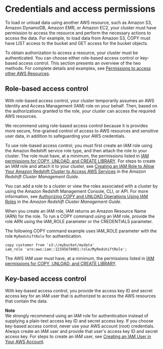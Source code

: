# Credentials and access permissions<a name="loading-data-access-permissions"></a>

 To load or unload data using another AWS resource, such as Amazon S3, Amazon DynamoDB, Amazon EMR, or Amazon EC2, your cluster must have permission to access the resource and perform the necessary actions to access the data\. For example, to load data from Amazon S3, COPY must have LIST access to the bucket and GET access for the bucket objects\. 

To obtain authorization to access a resource, your cluster must be authenticated\. You can choose either role\-based access control or key\-based access control\. This section presents an overview of the two methods\. For complete details and examples, see [Permissions to access other AWS Resources](copy-usage_notes-access-permissions.md)\.

## Role\-based access control<a name="loading-data-access-role-based"></a>

With role\-based access control, your cluster temporarily assumes an AWS Identity and Access Management \(IAM\) role on your behalf\. Then, based on the authorizations granted to the role, your cluster can access the required AWS resources\.

We recommend using role\-based access control because it is provides more secure, fine\-grained control of access to AWS resources and sensitive user data, in addition to safeguarding your AWS credentials\.

To use role\-based access control, you must first create an IAM role using the Amazon Redshift service role type, and then attach the role to your cluster\. The role must have, at a minimum, the permissions listed in [IAM permissions for COPY, UNLOAD, and CREATE LIBRARY](copy-usage_notes-access-permissions.md#copy-usage_notes-iam-permissions)\. For steps to create an IAM role and attach it to your cluster, see [Creating an IAM Role to Allow Your Amazon Redshift Cluster to Access AWS Services](https://docs.aws.amazon.com/redshift/latest/mgmt/authorizing-redshift-service.html#authorizing-redshift-service-creating-an-iam-role) in the *Amazon Redshift Cluster Management Guide*\.

You can add a role to a cluster or view the roles associated with a cluster by using the Amazon Redshift Management Console, CLI, or API\. For more information, see [Authorizing COPY and UNLOAD Operations Using IAM Roles](https://docs.aws.amazon.com/redshift/latest/mgmt/copy-unload-iam-role.html) in the *Amazon Redshift Cluster Management Guide*\.

When you create an IAM role, IAM returns an Amazon Resource Name \(ARN\) for the role\. To run a COPY command using an IAM role, provide the role ARN using the IAM\_ROLE parameter or the CREDENTIALS parameter\.

The following COPY command example uses IAM\_ROLE parameter with the role `MyRedshiftRole` for authentication\.

```
copy customer from 's3://mybucket/mydata' 
iam_role 'arn:aws:iam::12345678901:role/MyRedshiftRole';
```

The AWS IAM user must have, at a minimum, the permissions listed in [IAM permissions for COPY, UNLOAD, and CREATE LIBRARY](copy-usage_notes-access-permissions.md#copy-usage_notes-iam-permissions)\.

## Key\-based access control<a name="loading-data-access-key-based"></a>

With key\-based access control, you provide the access key ID and secret access key for an IAM user that is authorized to access the AWS resources that contain the data\. 

**Note**  
We strongly recommend using an IAM role for authentication instead of supplying a plain\-text access key ID and secret access key\. If you choose key\-based access control, never use your AWS account \(root\) credentials\. Always create an IAM user and provide that user's access key ID and secret access key\. For steps to create an IAM user, see [Creating an IAM User in Your AWS Account](https://docs.aws.amazon.com/IAM/latest/UserGuide/id_users_create.html)\.